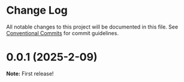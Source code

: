# Change Log

All notable changes to this project will be documented in this file.
See [Conventional Commits](https://conventionalcommits.org) for commit guidelines.

# 0.0.1 (2025-2-09)

**Note:** First release!
